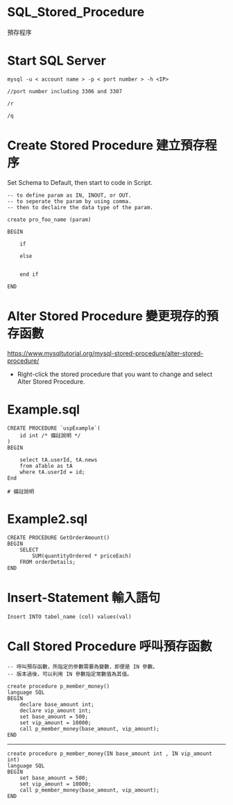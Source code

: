 # SQL_Stored_Procedure
預存程序

# Start SQL Server

    mysql -u < account name > -p < port number > -h <IP>
    
    //port number including 3306 and 3307 
    
    /r
    
    /q


# Create Stored Procedure 建立預存程序

  Set Schema to Default, then start to code in Script.

    -- to define param as IN, INOUT, or OUT.
    -- to seperate the param by using comma.
    -- then to declaire the data type of the param.

    create pro_foo_name (param)

    BEGIN

        if 

        else


        end if

    END
    
# Alter Stored Procedure 變更現存的預存函數

 https://www.mysqltutorial.org/mysql-stored-procedure/alter-stored-procedure/
 
* Right-click the stored procedure that you want to change and select Alter Stored Procedure.
    
# Example.sql

    CREATE PROCEDURE `uspExample`(
        id int /* 備註說明 */
    )
    BEGIN

        select tA.userId, tA.news
        from aTable as tA
        where tA.userId = id;
    End
    
    # 備註說明
    
    
# Example2.sql

    CREATE PROCEDURE GetOrderAmount()
    BEGIN
        SELECT 
            SUM(quantityOrdered * priceEach) 
        FROM orderDetails;
    END
    
# Insert-Statement 輸入語句

    Insert INTO tabel_name (col) values(val)
    
    
# Call Stored Procedure 呼叫預存函數

    -- 呼叫預存函數，所指定的參數需要為變數，即便是 IN 參數。
    -- 版本過後，可以利用 IN 參數指定常數值為其值。

    create procedure p_member_money() 
    language SQL
    BEGIN
        declare base_amount int;
        declare vip_amount int;
        set base_amount = 500;
        set vip_amount = 10000;
        call p_member_money(base_amount, vip_amount); 
    END


-------------------------------------------------

    create procedure p_member_money(IN base_amount int , IN vip_amount int) 
    language SQL
    BEGIN
        set base_amount = 500;
        set vip_amount = 10000;
        call p_member_money(base_amount, vip_amount); 
    END
